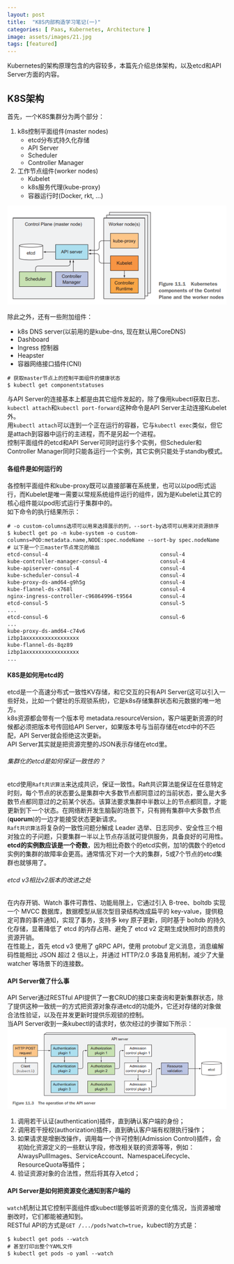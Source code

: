 ```yaml
---
layout: post
title:  "K8S内部构造学习笔记(一)"
categories: [ Paas, Kubernetes, Architecture ]
image: assets/images/21.jpg
tags: [featured]
---
```


Kubernetes的架构原理包含的内容较多，本篇先介绍总体架构，以及etcd和API Server方面的内容。  
## K8S架构
首先，一个K8S集群分为两个部分：
1. k8s控制平面组件(master nodes)
    - etcd分布式持久化存储
    - API Server
    - Scheduler
    - Controller Manager
2. 工作节点组件(worker nodes)
    - Kubelet
    - k8s服务代理(kube-proxy)
    - 容器运行时(Docker, rkt, ...)

![Architecture](/assets/images/kubernetes-architecture.png)

除此之外，还有一些附加组件：
- k8s DNS server(以前用的是kube-dns, 现在默认用CoreDNS)
- Dashboard
- Ingress 控制器
- Heapster
- 容器网络接口插件(CNI)

```shell
# 获取master节点上的控制平面组件的健康状态
$ kubectl get componentstatuses
```
与API Server的连接基本上都是由其它组件发起的，除了像用kubectl获取日志、`kubectl attach`和`kubectl port-forward`这种命令是API Server主动连接Kubelet外。  
用`kubectl attach`可以连到一个正在运行的容器，它与`kubectl exec`类似，但它是attach到容器中运行的主进程，而不是另起一个进程。  
控制平面组件的etcd和API Server可同时运行多个实例，但Scheduler和Controller Manager同时只能各运行一个实例，其它实例只能处于standby模式。  
#### 各组件是如何运行的
各控制平面组件和kube-proxy既可以直接部署在系统里，也可以以pod形式运行，而Kubelet是唯一需要以常规系统组件运行的组件，因为是Kubelet让其它的核心组件能以pod形式运行于集群中的。  
如下命令的执行结果所示：
```shell
# -o custom-columns选项可以用来选择展示的列，--sort-by选项可以用来对资源排序
$ kubectl get po -n kube-system -o custom-columns=POD:metadata.name,NODE:spec.nodeName --sort-by spec.nodeName
# 以下是一个三master节点常见的输出
etcd-consul-4                                    consul-4
kube-controller-manager-consul-4                 consul-4
kube-apiserver-consul-4                          consul-4
kube-scheduler-consul-4                          consul-4
kube-proxy-ds-amd64-g9h5g                        consul-4
kube-flannel-ds-x768l                            consul-4
nginx-ingress-controller-c96864996-t9564         consul-4
etcd-consul-5                                    consul-5
...
etcd-consul-6                                    consul-6
...
kube-proxy-ds-amd64-c74v6                        izbp1axxxxxxxxxxxxxxxxx
kube-flannel-ds-8qz89                            izbp1axxxxxxxxxxxxxxxxx
...
```
#### K8S是如何用etcd的
etcd是一个高速分布式一致性KV存储，和它交互的只有API Server(这可以引入一些好处，比如一个健壮的乐观锁系统)，它是k8s存储集群状态和元数据的唯一地方。  
k8s资源都会带有一个版本号 metadata.resourceVersion，客户端更新资源的时候都必须把版本号传回给API Server，如果版本号与当前存储在etcd中的不匹配，API Server就会拒绝这次更新。  
API Server其实就是把资源完整的JSON表示存储在etcd里。  
###### 集群化的etcd是如何保证一致性的？
etcd使用`Raft共识算法`来达成共识，保证一致性。Raft共识算法能保证在任意特定时刻，每个节点的状态要么是集群中大多数节点都同意过的当前状态，要么是大多数节点都同意过的之前某个状态。该算法要求集群中半数以上的节点都同意，才能更新到下一个状态。在网络断开发生脑裂的场景下，只有拥有集群中大多数节点(**quorum**)的一边才能接受状态更新请求。  
`Raft共识算法`将复杂的一致性问题分解成 Leader 选举、日志同步、安全性三个相对独立的子问题，只要集群一半以上节点存活就可提供服务，具备良好的可用性。  
**etcd的实例数应该是一个奇数**，因为相比奇数个的etcd实例，加1的偶数个的etcd实例的集群的故障率会更高。通常情况下对一个大的集群，5或7个节点的etcd集群也就够用了。
###### etcd v3相比v2版本的改进之处
在内存开销、Watch 事件可靠性、功能局限上，它通过引入 B-tree、boltdb 实现一个 MVCC 数据库，数据模型从层次型目录结构改成扁平的 key-value，提供稳定可靠的事件通知，实现了事务，支持多 key 原子更新，同时基于 boltdb 的持久化存储，显著降低了 etcd 的内存占用、避免了 etcd v2 定期生成快照时的昂贵的资源开销。  
在性能上，首先 etcd v3 使用了 gRPC API，使用 protobuf 定义消息，消息编解码性能相比 JSON 超过 2 倍以上，并通过 HTTP/2.0 多路复用机制，减少了大量 watcher 等场景下的连接数。

#### API Server做了什么事
API Server通过RESTful API提供了一套CRUD的接口来查询和更新集群状态，除了提供这种一致统一的方式把资源对象存进etcd的功能外，它还对存储的对象做合法性验证，以及在并发更新时提供乐观锁的控制。  
当API Server收到一条kubectl的请求时，依次经过的步骤如下所示：  
![API Server](/assets/images/kubernetes-api-server.png)  
1. 调用若干认证(authentication)插件，直到确认客户端的身份；
2. 调用若干授权(authorization)插件，直到确认客户端有权限执行操作；
3. 如果请求是增删改操作，调用每一个许可控制(Admission Control)插件，会初始化资源定义的一些默认字段，修改相关联的资源等等，例如：AlwaysPullImages、ServiceAccount、NamespaceLifecycle、ResourceQuota等插件；
4. 验证资源对象的合法性，然后将其存入etcd；

#### API Server是如何把资源变化通知到客户端的
`watch`机制让其它控制平面组件或kubectl能够监听资源的变化情况，当资源被增删改时，它们都能被通知到。  
RESTful API的方式是`GET /.../pods?watch=true`，kubectl的方式是：
```shell
$ kubectl get pods --watch
# 甚至打印出整个YAML文件
$ kubectl get pods -o yaml --watch
```
